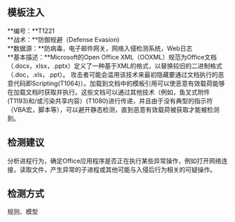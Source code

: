 ## 模板注入  
**编号：**T1221  
**战术：**防御规避（Defense Evasion)  
**数据源：**防病毒，电子邮件网关，网络入侵检测系统，Web日志  
**基本描述：**Microsoft的Open Office XML（OOXML）规范为Office文档（.docx，xlsx，.pptx）定义了一种基于XML的格式，以替换较旧的二进制格式（.doc，.xls，.ppt）。
攻击者可能会滥用该技术来最初隐藏要通过文档执行的恶意代码即Scripting(T1064)）。加载到文档中的模板引用可以使恶意有效载荷能够在加载文档时获取并执行。这些文档可以通过其他技术（例如，鱼叉式附件(T1193)和/或污染共享内容）(T1080)进行传递，并且由于没有典型的指示符（VBA宏，脚本等），可以避开静态检测，直到恶意有效载荷被获取才能被检测到。  
## 检测建议  
分析进程行为，确定Office应用程序是否正在执行某些异常操作，例如打开网络连接，读取文件，产生异常的子进程或其他可能与入侵后行为相关的可疑操作。  
## 检测方式  
规则、模型